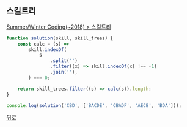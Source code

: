 ## 스킬트리

[Summer/Winter Coding(~2018) > 스킬트리](https://programmers.co.kr/learn/courses/30/lessons/49993)

``` js
function solution(skill, skill_trees) {
    const calc = (s) =>
        skill.indexOf(
            s
                .split('')
                .filter((x) => skill.indexOf(x) !== -1)
                .join(''),
        ) === 0;

    return skill_trees.filter((s) => calc(s)).length;
}

console.log(solution('CBD', ['BACDE', 'CBADF', 'AECB', 'BDA']));
```

[뒤로](https://github.com/SeongYongLee/TIL/tree/main/Algorithm/Programmers)